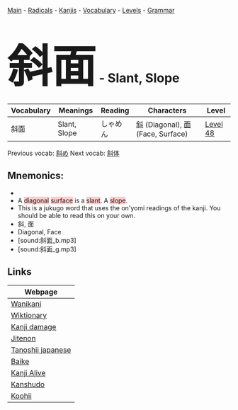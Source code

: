 <style> bigfont {font-size: 100px}</style>
[Main](../README.md) -
[Radicals](../radicals.md) -
[Kanjis](../kanjis.md) -
[Vocabulary](../vocabulary.md) -
[Levels](../levels.md) -
[Grammar](../grammar.md)
# <bigfont> 斜面</bigfont> - Slant, Slope 

| Vocabulary | Meanings | Reading | Characters | Level |
| --- | --- | --- | --- | --- |
| 斜面 | Slant, Slope | しゃめん |  [斜](../kanjis/斜.md) (Diagonal), [面](../kanjis/面.md) (Face, Surface) | [Level 48](../levels/wk_level48.md) |

Previous vocab: [斜め](斜め.md) Next vocab: [斜体](斜体.md) 

## Mnemonics:

* 
* A <span style="background-color:#ffcccb"> diagonal</span> <span style="background-color:#ffcccb"> surface</span> is a <span style="background-color:#ffcccb"> slant</span>. A <span style="background-color:#ffcccb"> slope</span>.
* This is a jukugo word that uses the on'yomi readings of the kanji. You should be able to read this on your own.
* 斜, 面
* Diagonal, Face
* [sound:斜面_b.mp3]
* [sound:斜面_g.mp3]


## Links 

| Webpage |
| --- |
| [Wanikani          ](https://www.wanikani.com/kanji/斜面) |
| [Wiktionary        ](https://en.wiktionary.org/wiki/斜面) |
| [Kanji damage      ](http://www.kanjidamage.com/kanji/search?utf8=✓&q=斜面) |
| [Jitenon           ](https://jitenon.com/kanji/斜面) |
| [Tanoshii japanese ](https://www.tanoshiijapanese.com/dictionary/kanji.cfm?k=斜面) |
| [Baike             ](https://baike.baidu.com/item/斜面) |
| [Kanji Alive       ](https://app.kanjialive.com/斜面) |
| [Kanshudo          ](https://www.kanshudo.com/searchmn?q=斜面) |
| [Koohii            ](https://kanji.koohii.com/study/kanji/斜面) |
